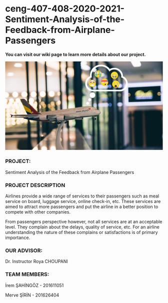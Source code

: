 # ceng-407-408-2020-2021-Sentiment-Analysis-of-the-Feedback-from-Airplane-Passengers

**You can visit our wiki page to learn more details about our project.**

![airline sentiment analysis](https://github.com/CankayaUniversity/ceng-407-408-2020-2021-Sentiment-Analysis-of-the-Feedback-form-Airplane-Passengers/blob/main/airlines.jpg)

### PROJECT:

Sentiment Analysis of the Feedback from Airplane Passengers

### **PROJECT DESCRIPTION**

Airlines provide a wide range of services to their passengers such as meal service on board, luggage service, online check-in, etc. These services are aimed to attract more passengers and put the airline in a better position to compete with other companies.

From passengers perspective however, not all services are at an acceptable level. They complain about the delays, quality of service, etc. For an airline understanding the nature of these complains or satisfactions is of primary importance.


### OUR ADVISOR:

Dr. Instructor Roya CHOUPANI 


### TEAM MEMBERS:

İrem ŞAHİNGÖZ - 201611051

Merve ŞİRİN - 201626404




